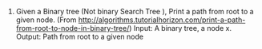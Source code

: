 1. Given a Binary tree (Not binary Search Tree ), Print a path from root to a given node. (From http://algorithms.tutorialhorizon.com/print-a-path-from-root-to-node-in-binary-tree/)
	Input: A binary tree, a node x.
	Output: Path from root to a given node
